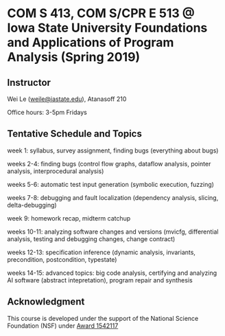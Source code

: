 # COM S 413, COM S/CPR E 513 @ Iowa State University Foundations and Applications of Program Analysis (Spring 2019) #

## Instructor ## 
Wei Le (weile@iastate.edu), Atanasoff 210

Office hours: 3-5pm Fridays

## Tentative Schedule and Topics ##
week 1: syllabus, survey assignment, finding bugs (everything about bugs)

weeks 2-4: finding bugs (control flow graphs, dataflow analysis, pointer analysis, interprocedural analysis)

weeks 5-6: automatic test input generation (symbolic execution, fuzzing)

weeks 7-8: debugging and fault localization (dependency analysis, slicing, delta-debugging)

week 9: homework recap, midterm catchup 

weeks 10-11: analyzing software changes and versions (mvicfg, differential analysis, testing and debugging changes, change contract)

weeks 12-13: specification inference (dynamic analysis, invariants, precondition, postcondition, typestate)

weeks 14-15: advanced topics: big code analysis, certifying and analyzing AI software (abstract intepretation), program repair and synthesis

## Acknowledgment ##
This course is developed under the support of the National Science Foundation (NSF) under <a href="http://www.nsf.gov/awardsearch/showAward?AWD_ID=1542117">Award 1542117

